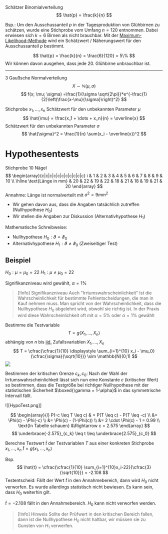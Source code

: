 Schätzer Binomialverteilung
$$
\hat{p} = \frac{k}{n}
$$

Bsp.:
Um den Ausschussanteil $p$ in der Tagesproduktion von Glühbirnen zu schätzen, wurde eine Stichprobe vom Umfang $n=120$ entnommen. Dabei erwiesen sich $k=6$ Birnen als nicht brauchbar.
Mit der [Maximum-Likelihood-Methode](09%20Statistik.md#Maximum-Likelihood-Methode) wird ein Schätzwert / Näherungswert für den Ausschussanteil $p$ bestimmt.

$$
\hat{p} = \frac{k}{n} = \frac{6}{120} = 5\%
$$
Wir können davon ausgehen, dass jede $20.$ Glühbirne unbrauchbar ist.

---

3 Gaußsche Normalverteilung
$$
X \sim \mathbb{N}(\mu, \sigma)
$$
$$
f(x; \mu; \sigma) =\frac{1}{\sigma \sqrt{2\pi}}*e^{-\frac{1}{2}\left(\frac{x-\mu}{\sigma}\right)^2}
$$

Stichprobe $x_1, \dots, x_n$
Schätzwert für den unbekannten Parameter $\mu$
$$
\hat{\mu} = \frac{x_1 + \dots + x_n}{n} = \overline{x}
$$
Schätzwert für den unbekannten Parameter $\sigma$ 
$$
\hat{\sigma}^2 = \frac{1}{n} \sum(x_i - \overline{x})^2
$$

# Hypothesentests
Stichprobe $10$ Nägel
$$
\begin{array}{c|c|c|c|c|c|c|c|c|c|c}
i & 1 & 2 & 3 & 4 & 5 & 6 & 7 & 8 & 9 & 10 \\ \hline
\text{Länge in mm} & 20 & 22 & 19 & 22 & 18 & 21 & 18 & 19 & 21 & 20
\end{array}
$$
Annahme: 
Länge ist normalverteilt mit $\sigma^2 = 9mm^2$

- Wir gehen davon aus, dass die Angaben tatsächlich zutreffen (Nullhypothese $H_0$)
- Wir stellen die Angaben zur Diskussion (Alternativhypothese $H_1$) 

Mathematische Schreibweise:
- Nullhypothese $H_0 : \vartheta = \vartheta_0$
- Alternativhypothese $H_1 : \vartheta \neq \vartheta_0$ (Zweiseitiger Test)

## Beispiel
$H_0 :\mu = \mu_0 = 22$ 
$H_1 :\mu \neq \mu_0 = 22$ 

Signifikanzniveau wird gewählt, $\alpha = 1\%$

> [!Info] Signifikanzniveau
> Auch "Irrtumswahrscheinlichkeit" Ist die Wahrscheinlichkeit für bestimmte Fehlentscheidungen, die man in Kauf nehmen muss. Man spricht von der Wahrscheinlichkeit, dass die Nullhypothese $H_0$ abgelehnt wird, obwohl sie richtig ist.
> In der Praxis wird diese Wahrscheinlichkeit oft mit $\alpha = 5\%$ oder $\alpha = 1\%$ gewählt

Bestimme die Testvariable 
$$
T = g(X_1, \dots, X_n)
$$
abhängig von $n$ bis [iid.](09%20Statistik.md#Einführungsbeispiel) Zufallsvariablen $X_1, \dots, X_n$
$$
T = \cfrac{\cfrac{1}{10} \displaystyle  \sum_{i=1}^{10} x_i - \mu_0}{\cfrac{\sigma}{\sqrt{10}}} \sim \mathbb{N}(0;1)
$$
![](Rechenschritte.png)

Bestimmen der kritischen Grenze $c_k, c_0$:
Nach der Wahl der Irrtumswahrscheinlichkeit lässt sich nun eine Konstante $c$ (kritischer Wert) so bestimmen, dass die Testgröße bei richtiger Nullhypothese mit der statistischen Sicherheit $\boxed{\gamma = 1-\alpha}$ in das symmetrische Intervall fällt.


![[HypoTest.png]]

$$
\begin{array}{l}
P(-c \leq T \leq c) &
= P(T \leq c) - P(T \leq -c) \\
&= \Phi(c) - \Phi(-c) \\
&= \Phi(c) - (1-\Phi(c)) \\
&= 2 \cdot \Phi(c) - 1 = 0.99 \\
\text{In Tabelle schauen} &\Rightarrow c = 2.575
\end{array}
$$
$$
\underbrace{-2.575}_{c_k} \leq t \leq \underbrace{2.575}_{c_0}
$$

Berechne Testwert $\hat{t}$ der Testvariablen $T$ aus einer konkreten Stichprobe $x_1, \dots, x_n$
$\hat{t} = g(x_1, \dots, x_n)$ 

Bsp.
$$
\hat{t} = \cfrac{\cfrac{1}{10} \sum_{i=1}^{10}x_i-22}{\cfrac{3}{\sqrt{10}}} = -2.108
$$
Testentscheid:
Fällt der Wert $\hat{t}$ in den Annahmebereich, dann wird $H_0$ nicht verworfen. Es wurde allerdings statistisch nicht bewiesen. Es kann sein, dass $H_0$ weiterhin gilt.

$\hat{t} = -2.108$ fällt in den Annahmebereich. $H_0$ kann nicht verworfen werden.


> [!info] Hinweis
> Sollte der Prüfwert in den kritischen Bereich fallen, dann ist die Nullhypothese $H_0$ nicht haltbar, wir müssen sie zu Gunsten von $H_1$ verwerfen.


